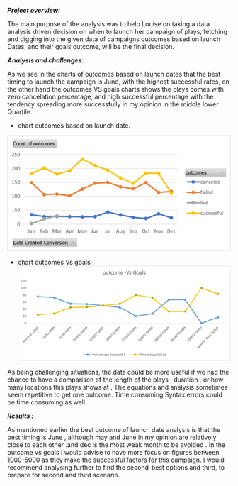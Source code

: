 ***Project overview:***

The main purpose of the analysis was to help Louise on taking a data analysis driven decision on when to launch her campaign of plays, fetching and digging into the given data of campaigns outcomes based on launch Dates, and their goals outcome, will be the final decision.

***Analysis and challenges:***

As we see in the charts of outcomes based on launch dates that the best timing to launch the campaign Is June, with the highest successful rates, on the other hand the outcomes VS goals charts shows the plays comes with zero cancelation percentage, and high successful percentage with the tendency spreading more successfully in my opinion in the middle lower Quartile.

* chart outcomes based on launch date.

![This is an image](https://github.com/Marwan-Takrouri/kickstarter-1/blob/main/Outcomes%20Based%20on%20Launch%20Date.png)

* chart outcomes Vs goals.
![This is an image](https://github.com/Marwan-Takrouri/kickstarter-1/blob/main/outcomesVSgoals.png)


As being challenging situations, the data could be more useful if we had the chance to have a comparison of the length of the plays , duration , or how many locations this plays shows at .
The equations and analysis sometimes seem repetitive to get one outcome. Time consuming 
Syntax errors could be time consuming as well.



***Results :***


As mentioned earlier the best outcome of launch date analysis is that the best timing is June , although may and June in my opinion are relatively close to each other .and dec is the most weak month to be avoided .
In the outcome vs goals I would advise to have more focus on figures between 1000-5000 as they make the successful factors for this campaign.
I would recommend analysing further to find the second-best options and third, to prepare for second and third scenario.
